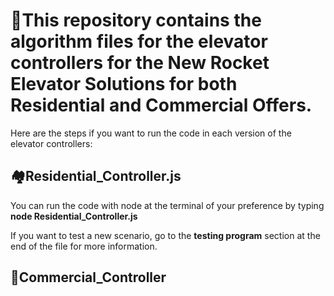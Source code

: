 # 🚀This repository contains the algorithm files for the elevator controllers for the New Rocket Elevator Solutions for both Residential and Commercial Offers.

Here are the steps if you want to run the code in each version of the elevator controllers:

## 🏘️Residential_Controller.js
You can run the code with node at the terminal of your preference by typing **node Residential_Controller.js**

If you want to test a new scenario, go to the **testing program** section at the end of the file for more information.







## 🏢Commercial_Controller
